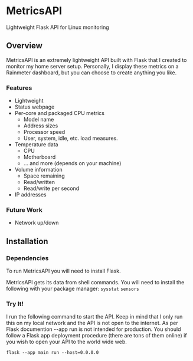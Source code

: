 # MetricsAPI
Lightweight Flask API for Linux monitoring

## Overview
MetricsAPI is an extremely lightweight API built with Flask that I created to monitor my home server setup. Personally, I display these metrics on a Rainmeter dashboard, but you can choose to create anything you like.

### Features
- Lightweight
- Status webpage
- Per-core and packaged CPU metrics
  - Model name
  - Address sizes
  - Processor speed
  - User, system, idle, etc. load measures.
- Temperature data
  - CPU
  - Motherboard
  - ... and more (depends on your machine)
- Volume information
  - Space remaining
  - Read/written
  - Read/write per second
- IP addresses

### Future Work
- Network up/down

## Installation
### Dependencies
To run MetricsAPI you will need to install Flask.

MetricsAPI gets its data from shell commands. You will need to install the following with your package manager:
`sysstat`
`sensors`

### Try It!
I run the following command to start the API. Keep in mind that I only run this on my local network and the API is not open to the internet. As per Flask documention --app run is not intended for production. You should follow a Flask app deployment procedure (there are tons of them online) if you wish to open your API to the world wide web.

`flask --app main run --host=0.0.0.0`
